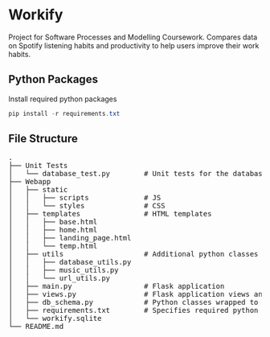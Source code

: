 # Workify
Project for Software Processes and Modelling Coursework. Compares data on Spotify listening habits and productivity to help users improve their work habits.

## Python Packages
Install required python packages
```powershell
pip install -r requirements.txt
```
## File Structure
<pre>
.
├── Unit Tests
│   └── database_test.py        # Unit tests for the database
├── Webapp
│   ├── static
│   │   ├── scripts             # JS
│   │   └── styles              # CSS
│   ├── templates               # HTML templates   
│   │   ├── base.html
│   │   ├── home.html
│   │   ├── landing_page.html
│   │   └── temp.html
│   ├── utils                   # Additional python classes
│   │   ├── database_utils.py
│   │   ├── music_utils.py
│   │   └── url_utils.py
│   ├── main.py                 # Flask application  
│   ├── views.py                # Flask application views and routes
│   ├── db_schema.py            # Python classes wrapped to sqlite database 
│   ├── requirements.txt        # Specifies required python packages 
│   └── workify.sqlite
└── README.md